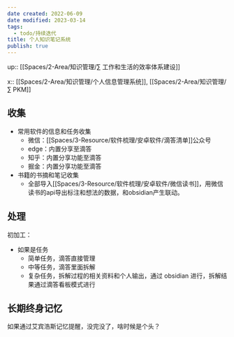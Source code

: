 ```yaml
---
date created: 2022-06-09
date modified: 2023-03-14
tags:
  - todo/持续迭代
title: 个人知识笔记系统
publish: true
---
```


up:: [[Spaces/2-Area/知识管理/∑ 工作和生活的效率体系建设]]

x:: [[Spaces/2-Area/知识管理/个人信息管理系统]], [[Spaces/2-Area/知识管理/∑ PKM]]

## 收集

- 常用软件的信息和任务收集
	- 微信：[[Spaces/3-Resource/软件梳理/安卓软件/滴答清单]]公众号
	- edge：内置分享至滴答
	- 知乎：内置分享功能至滴答
	- 掘金：内置分享功能至滴答
- 书籍的书摘和笔记收集
	- 全部导入[[Spaces/3-Resource/软件梳理/安卓软件/微信读书]]，用微信读书的api导出标注和想法的数据，和obsidian产生联动。

## 处理

初加工：

- 如果是任务
	- 简单任务，滴答直接管理
	- 中等任务，滴答里面拆解
	- 复杂任务，拆解过程的相关资料和个人输出，通过 obsidian 进行，拆解结果通过滴答看板模式进行

## 长期终身记忆

如果通过艾宾浩斯记忆提醒，没完没了，啥时候是个头？